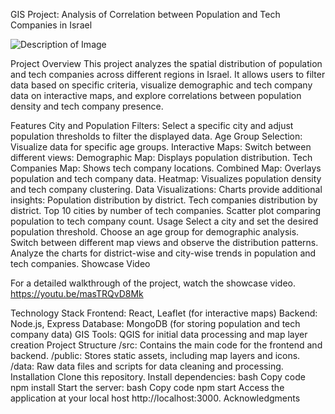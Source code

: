 GIS Project: Analysis of Correlation between Population and Tech Companies in Israel

![Description of Image](https://i.postimg.cc/V6rhZZrp/Capture.jpg)


Project Overview
This project analyzes the spatial distribution of population and tech companies across different regions in Israel. It allows users to filter data based on specific criteria, visualize demographic and tech company data on interactive maps, and explore correlations between population density and tech company presence.

Features
City and Population Filters: Select a specific city and adjust population thresholds to filter the displayed data.
Age Group Selection: Visualize data for specific age groups.
Interactive Maps: Switch between different views:
Demographic Map: Displays population distribution.
Tech Companies Map: Shows tech company locations.
Combined Map: Overlays population and tech company data.
Heatmap: Visualizes population density and tech company clustering.
Data Visualizations: Charts provide additional insights:
Population distribution by district.
Tech companies distribution by district.
Top 10 cities by number of tech companies.
Scatter plot comparing population to tech company count.
Usage
Select a city and set the desired population threshold.
Choose an age group for demographic analysis.
Switch between different map views and observe the distribution patterns.
Analyze the charts for district-wise and city-wise trends in population and tech companies.
Showcase Video

For a detailed walkthrough of the project, watch the showcase video.
https://youtu.be/masTRQvD8Mk

Technology Stack
Frontend: React, Leaflet (for interactive maps)
Backend: Node.js, Express
Database: MongoDB (for storing population and tech company data)
GIS Tools: QGIS for initial data processing and map layer creation
Project Structure
/src: Contains the main code for the frontend and backend.
/public: Stores static assets, including map layers and icons.
/data: Raw data files and scripts for data cleaning and processing.
Installation
Clone this repository.
Install dependencies:
bash
Copy code
npm install
Start the server:
bash
Copy code
npm start
Access the application at your local host http://localhost:3000.
Acknowledgments
